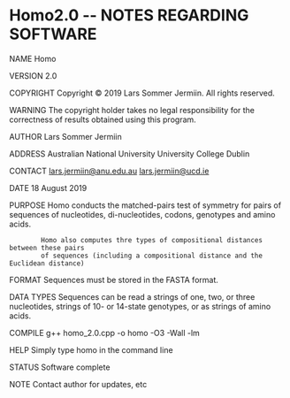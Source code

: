 # Homo2.0 -- NOTES REGARDING SOFTWARE

NAME        Homo

VERSION     2.0

COPYRIGHT   Copyright © 2019 Lars Sommer Jermiin. All rights reserved.

WARNING     The copyright holder takes no legal responsibility for the correctness of 
            results obtained using this program.

AUTHOR      Lars Sommer Jermiin

ADDRESS     Australian National University
            University College Dublin            

CONTACT     lars.jermiin@anu.edu.au
            lars.jermiin@ucd.ie

DATE        18 August 2019

PURPOSE     Homo conducts the matched-pairs test of symmetry for pairs of sequences of
            nucleotides, di-nucleotides, codons, genotypes and amino acids.
            
            Homo also computes thre types of compositional distances between these pairs
            of sequences (including a compositional distance and the Euclidean distance)
 
FORMAT      Sequences must be stored in the FASTA format.
 
DATA TYPES  Sequences can be read a strings of one, two, or three nucleotides, strings 
            of 10- or 14-state genotypes, or as strings of amino acids.

COMPILE     g++ homo_2.0.cpp -o homo -O3 -Wall -lm

HELP        Simply type homo in the command line

STATUS      Software complete

NOTE        Contact author for updates, etc
